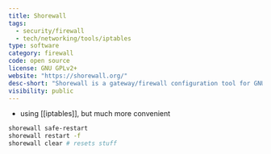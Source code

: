 ```yaml
---
title: Shorewall
tags:
  - security/firewall
  - tech/networking/tools/iptables
type: software
category: firewall
code: open source
license: GNU GPLv2+
website: "https://shorewall.org/"
desc-short: "Shorewall is a gateway/firewall configuration tool for GNU/Linux.\nFor a high level description of Shorewall, see the [Introduction to Shorewall](https://shorewall.org/Introduction.html). To review Shorewall functionality, see the [Features Page](https://shorewall.org/shorewall_features.htm).\n"
visibility: public
---
```

- using [[iptables]], but much more convenient

```bash
shorewall safe-restart
shorewall restart -f
shorewall clear # resets stuff
```